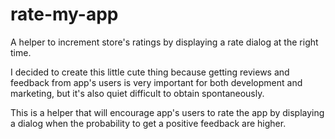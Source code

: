 # rate-my-app
A helper to increment store's ratings by displaying a rate dialog at the right time.

I decided to create this little cute thing because getting reviews and feedback from app's users is very important for both development and marketing, but it's also quiet difficult to obtain spontaneously.

This is a helper that will encourage app's users to rate the app by displaying a dialog when the probability to get a positive feedback are higher.
